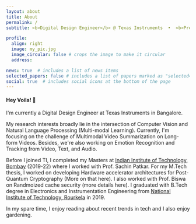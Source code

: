 ```yaml
---
layout: about
title: About
permalink: /
subtitle: <b>Digital Design Engineer</b> @ Texas Instruments  •  <b>Previously:</b> <a href='http://www.iitb.ac.in'>IIT Bombay</a> / <a href='https://www.nitrkl.ac.in'>NIT Rourkela</a>

profile:
  align: right
  image: my_pic.jpg
  image_circular: false # crops the image to make it circular
  address: 

news: true  # includes a list of news items
selected_papers: false # includes a list of papers marked as "selected={true}"
social: true  # includes social icons at the bottom of the page
---
```


#### Hey Voila! :wave:

I'm currently a Digital Design Engineer at Texas Instruments in Bangalore.

My research interests broadly lie in the intersection of Computer Vision and Natural Language Processing (Multi-modal Learning). Currently, I'm focusing on the challenge of Multimodal Video Summarization on Long-form Videos. Besides, we're also working on Emotion Recognition and Tracking from Video, Text, and Audio.

Before I joined TI, I completed my Masters at [Indian Institute of Technology, Bombay](http://www.iitb.ac.in) (2019-22) where I worked with Prof. Sachin Patkar. For my M.Tech thesis, I worked on developing Hardware accelerator architectures for Post-Quantum Cryptography (More on that here). I also worked with Prof. Biswa on Randmoized cache security (more details here). I graduated with B.Tech degree in Electronics and Instrumentation Engineering from [National Institute of Technology, Rourkela](https://www.nitrkl.ac.in) in 2019.

In my spare time, I enjoy reading about recent trends in tech and I also enjoy gardening. 

<!-- Write your biography here. Tell the world about yourself. Link to your favorite [subreddit](http://reddit.com). You can put a picture in, too. The code is already in, just name your picture `prof_pic.jpg` and put it in the `img/` folder.

Put your address / P.O. box / other info right below your picture. You can also disable any these elements by editing `profile` property of the YAML header of your `_pages/about.md`. Edit `_bibliography/papers.bib` and Jekyll will render your [publications page](/al-folio/publications/) automatically.

Link to your social media connections, too. This theme is set up to use [Font Awesome icons](http://fortawesome.github.io/Font-Awesome/) and [Academicons](https://jpswalsh.github.io/academicons/), like the ones below. Add your Facebook, Twitter, LinkedIn, Google Scholar, or just disable all of them. -->
